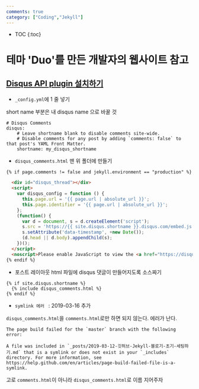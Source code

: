 ```yaml
---
comments: true
category: ["Coding","Jekyll"]
---
```

* TOC
{:toc}

# 테마 'Duo'를 만든 개발자의 웹사이트 참고

## [Disqus API plugin 설치하기](https://desiredpersona.com/disqus-comments-jekyll/)

- `_config.yml`에 1 줄 넣기

short name 부분은 내 disqus name 으로 바꿀 것

```
# Disqus Comments
disqus:
    # Leave shortname blank to disable comments site-wide.
    # Disable comments for any post by adding `comments: false` to that post's YAML Front Matter.
    shortname: my_disqus_shortname
```


- `disqus_comments.html` 맨 위 폴더에 만들기

```html
{% if page.comments != false and jekyll.environment == "production" %}

  <div id="disqus_thread"></div>
  <script>
    var disqus_config = function () {
      this.page.url = '{{ page.url | absolute_url }}';
      this.page.identifier = '{{ page.url | absolute_url }}';
    };
    (function() {
      var d = document, s = d.createElement('script');
      s.src = 'https://{{ site.disqus.shortname }}.disqus.com/embed.js';
      s.setAttribute('data-timestamp', +new Date());
      (d.head || d.body).appendChild(s);
    })();
  </script>
  <noscript>Please enable JavaScript to view the <a href="https://disqus.com/?ref_noscript" rel="nofollow">comments powered by Disqus.</a></noscript>
{% endif %}
```

- 포스트 레이아웃 html 파일에 disqus 댓글이 만들어지도록 소스짜기

```jekyll
{% if site.disqus.shortname %}
  {% include disqus_comments.html %}
{% endif %}
```


- `symlink 에러 ` : 2019-03-16 추가

`disqus_comments.html`을 `comments.html`로만 하면 되지 않는다. 에러가 난다.

```
The page build failed for the `master` branch with the following error:

A file was included in `_posts/2019-03-12-깃허브-Jekyll-블로기-초기-세팅하기.md` that is a symlink or does not exist in your `_includes` directory. For more information, see https://help.github.com/en/articles/page-build-failed-file-is-a-symlink.
```


고로 `comments.html`이 아니라 `disqus_comments.html`로 
이름 지어주자


